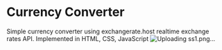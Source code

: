 # Currency Converter
Simple currency converter using exchangerate.host realtime exchange rates API.
Implemented in HTML, CSS, JavaScript
![Uploading ss1.png…]()
